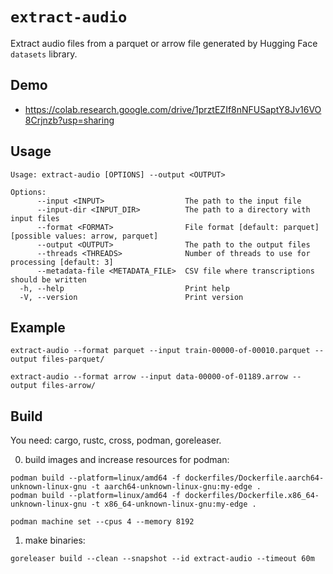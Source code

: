 # `extract-audio`

Extract audio files from a parquet or arrow file generated by Hugging Face `datasets` library.

## Demo

- https://colab.research.google.com/drive/1prztEZIf8nNFUSaptY8Jv16VO8Crjnzb?usp=sharing

## Usage

```
Usage: extract-audio [OPTIONS] --output <OUTPUT>

Options:
      --input <INPUT>                  The path to the input file
      --input-dir <INPUT_DIR>          The path to a directory with input files
      --format <FORMAT>                File format [default: parquet] [possible values: arrow, parquet]
      --output <OUTPUT>                The path to the output files
      --threads <THREADS>              Number of threads to use for processing [default: 3]
      --metadata-file <METADATA_FILE>  CSV file where transcriptions should be written
  -h, --help                           Print help
  -V, --version                        Print version
```

## Example

```
extract-audio --format parquet --input train-00000-of-00010.parquet --output files-parquet/

extract-audio --format arrow --input data-00000-of-01189.arrow --output files-arrow/
```

## Build

You need: cargo, rustc, cross, podman, goreleaser.

0. build images and increase resources for podman:

```shell
podman build --platform=linux/amd64 -f dockerfiles/Dockerfile.aarch64-unknown-linux-gnu -t aarch64-unknown-linux-gnu:my-edge .
podman build --platform=linux/amd64 -f dockerfiles/Dockerfile.x86_64-unknown-linux-gnu -t x86_64-unknown-linux-gnu:my-edge .

podman machine set --cpus 4 --memory 8192
```

1. make binaries:

```shell
goreleaser build --clean --snapshot --id extract-audio --timeout 60m
```
